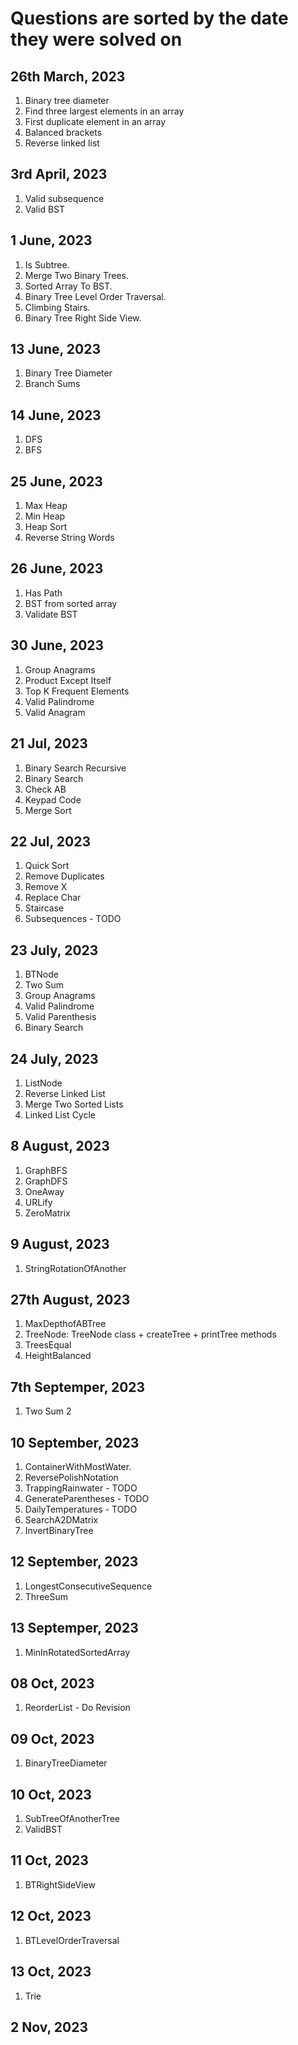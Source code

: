 # Questions are sorted by the date they were solved on

## 26th March, 2023

1. Binary tree diameter
2. Find three largest elements in an array
3. First duplicate element in an array
4. Balanced brackets
5. Reverse linked list

## 3rd April, 2023

1. Valid subsequence
2. Valid BST

## 1 June, 2023

1. Is Subtree.
2. Merge Two Binary Trees.
3. Sorted Array To BST.
4. Binary Tree Level Order Traversal.
5. Climbing Stairs.
6. Binary Tree Right Side View.

## 13 June, 2023

1. Binary Tree Diameter
2. Branch Sums

## 14 June, 2023

1. DFS
2. BFS

## 25 June, 2023

1. Max Heap
2. Min Heap
3. Heap Sort
4. Reverse String Words

## 26 June, 2023

1. Has Path
2. BST from sorted array
3. Validate BST

## 30 June, 2023

1. Group Anagrams
2. Product Except Itself
3. Top K Frequent Elements
4. Valid Palindrome
5. Valid Anagram

## 21 Jul, 2023

1. Binary Search Recursive
2. Binary Search
3. Check AB
4. Keypad Code
5. Merge Sort

## 22 Jul, 2023

1. Quick Sort
2. Remove Duplicates
3. Remove X
4. Replace Char
5. Staircase
6. Subsequences - TODO

## 23 July, 2023

1. BTNode
2. Two Sum
3. Group Anagrams
4. Valid Palindrome
5. Valid Parenthesis
6. Binary Search

## 24 July, 2023

1. ListNode
2. Reverse Linked List
3. Merge Two Sorted Lists
4. Linked List Cycle

## 8 August, 2023

1. GraphBFS
2. GraphDFS
3. OneAway
4. URLify
5. ZeroMatrix

## 9 August, 2023

1. StringRotationOfAnother

## 27th August, 2023

1. MaxDepthofABTree
2. TreeNode: TreeNode class + createTree + printTree methods
3. TreesEqual
4. HeightBalanced

## 7th Septemper, 2023

1. Two Sum 2

## 10 September, 2023

1. ContainerWithMostWater.
2. ReversePolishNotation
3. TrappingRainwater - TODO
4. GenerateParentheses - TODO
5. DailyTemperatures - TODO
6. SearchA2DMatrix
7. InvertBinaryTree

## 12 September, 2023

1. LongestConsecutiveSequence
2. ThreeSum

## 13 Septemper, 2023

1. MinInRotatedSortedArray

## 08 Oct, 2023

1. ReorderList - Do Revision

## 09 Oct, 2023

1. BinaryTreeDiameter

## 10 Oct, 2023

1. SubTreeOfAnotherTree
2. ValidBST

## 11 Oct, 2023

1. BTRightSideView

## 12 Oct, 2023

1. BTLevelOrderTraversal

## 13 Oct, 2023

1. Trie

## 2 Nov, 2023
